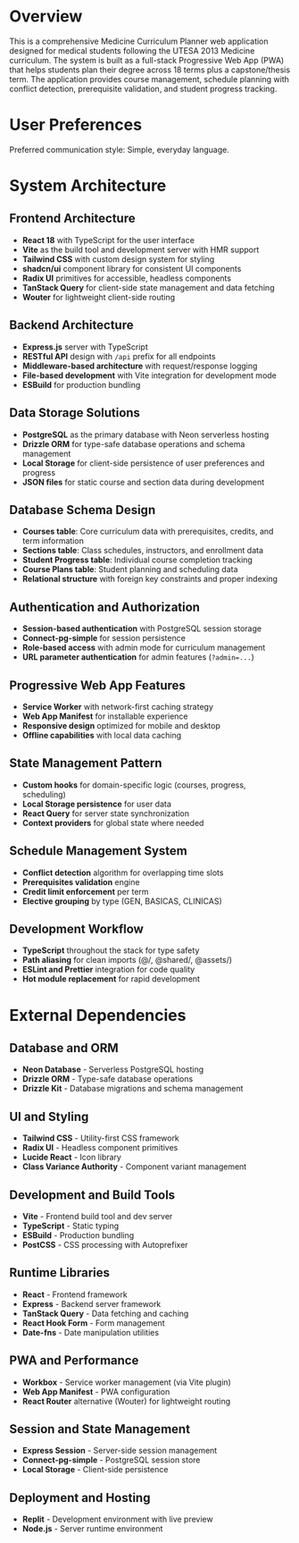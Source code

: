 # Overview

This is a comprehensive Medicine Curriculum Planner web application designed for medical students following the UTESA 2013 Medicine curriculum. The system is built as a full-stack Progressive Web App (PWA) that helps students plan their degree across 18 terms plus a capstone/thesis term. The application provides course management, schedule planning with conflict detection, prerequisite validation, and student progress tracking.

# User Preferences

Preferred communication style: Simple, everyday language.

# System Architecture

## Frontend Architecture
- **React 18** with TypeScript for the user interface
- **Vite** as the build tool and development server with HMR support
- **Tailwind CSS** with custom design system for styling
- **shadcn/ui** component library for consistent UI components
- **Radix UI** primitives for accessible, headless components
- **TanStack Query** for client-side state management and data fetching
- **Wouter** for lightweight client-side routing

## Backend Architecture
- **Express.js** server with TypeScript
- **RESTful API** design with `/api` prefix for all endpoints
- **Middleware-based architecture** with request/response logging
- **File-based development** with Vite integration for development mode
- **ESBuild** for production bundling

## Data Storage Solutions
- **PostgreSQL** as the primary database with Neon serverless hosting
- **Drizzle ORM** for type-safe database operations and schema management
- **Local Storage** for client-side persistence of user preferences and progress
- **JSON files** for static course and section data during development

## Database Schema Design
- **Courses table**: Core curriculum data with prerequisites, credits, and term information
- **Sections table**: Class schedules, instructors, and enrollment data
- **Student Progress table**: Individual course completion tracking
- **Course Plans table**: Student planning and scheduling data
- **Relational structure** with foreign key constraints and proper indexing

## Authentication and Authorization
- **Session-based authentication** with PostgreSQL session storage
- **Connect-pg-simple** for session persistence
- **Role-based access** with admin mode for curriculum management
- **URL parameter authentication** for admin features (`?admin=...`)

## Progressive Web App Features
- **Service Worker** with network-first caching strategy
- **Web App Manifest** for installable experience
- **Responsive design** optimized for mobile and desktop
- **Offline capabilities** with local data caching

## State Management Pattern
- **Custom hooks** for domain-specific logic (courses, progress, scheduling)
- **Local Storage persistence** for user data
- **React Query** for server state synchronization
- **Context providers** for global state where needed

## Schedule Management System
- **Conflict detection** algorithm for overlapping time slots
- **Prerequisites validation** engine
- **Credit limit enforcement** per term
- **Elective grouping** by type (GEN, BASICAS, CLINICAS)

## Development Workflow
- **TypeScript** throughout the stack for type safety
- **Path aliasing** for clean imports (@/, @shared/, @assets/)
- **ESLint and Prettier** integration for code quality
- **Hot module replacement** for rapid development

# External Dependencies

## Database and ORM
- **Neon Database** - Serverless PostgreSQL hosting
- **Drizzle ORM** - Type-safe database operations
- **Drizzle Kit** - Database migrations and schema management

## UI and Styling
- **Tailwind CSS** - Utility-first CSS framework
- **Radix UI** - Headless component primitives
- **Lucide React** - Icon library
- **Class Variance Authority** - Component variant management

## Development and Build Tools
- **Vite** - Frontend build tool and dev server
- **TypeScript** - Static typing
- **ESBuild** - Production bundling
- **PostCSS** - CSS processing with Autoprefixer

## Runtime Libraries
- **React** - Frontend framework
- **Express** - Backend server framework
- **TanStack Query** - Data fetching and caching
- **React Hook Form** - Form management
- **Date-fns** - Date manipulation utilities

## PWA and Performance
- **Workbox** - Service worker management (via Vite plugin)
- **Web App Manifest** - PWA configuration
- **React Router** alternative (Wouter) for lightweight routing

## Session and State Management
- **Express Session** - Server-side session management
- **Connect-pg-simple** - PostgreSQL session store
- **Local Storage** - Client-side persistence

## Deployment and Hosting
- **Replit** - Development environment with live preview
- **Node.js** - Server runtime environment